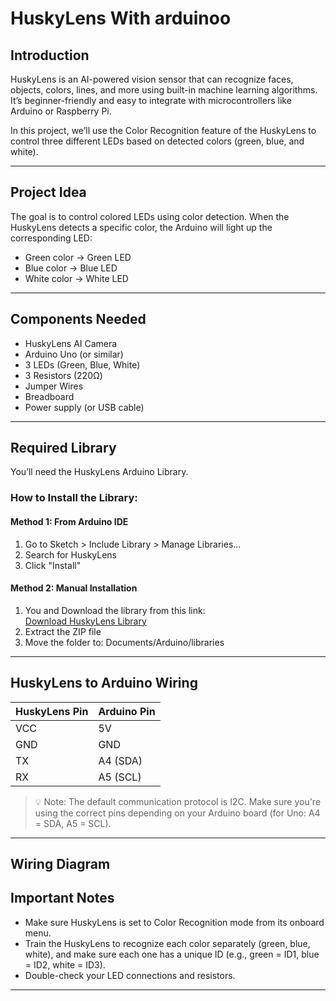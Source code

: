 # HuskyLens With arduinoo

## Introduction
HuskyLens is an AI-powered vision sensor that can recognize faces, objects, colors, lines, and more using built-in machine learning algorithms. It’s beginner-friendly and easy to integrate with microcontrollers like Arduino or Raspberry Pi.

In this project, we’ll use the Color Recognition feature of the HuskyLens to control three different LEDs based on detected colors (green, blue, and white).

---

## Project Idea

The goal is to control colored LEDs using color detection. When the HuskyLens detects a specific color, the Arduino will light up the corresponding LED:
- Green color → Green LED
- Blue color → Blue LED
- White color → White LED

---

## Components Needed
- HuskyLens AI Camera
- Arduino Uno (or similar)
- 3 LEDs (Green, Blue, White)
- 3 Resistors (220Ω)
- Jumper Wires
- Breadboard
- Power supply (or USB cable)

---

## Required Library

You’ll need the HuskyLens Arduino Library.

###  How to Install the Library:

#### Method 1: From Arduino IDE
1. Go to Sketch > Include Library > Manage Libraries...
2. Search for HuskyLens
3. Click "Install"

#### Method 2: Manual Installation
1. You and Download the library from this link:  
   [Download HuskyLens Library](https://wiki.dfrobot.com/HUSKYLENS_V1.0_SKU_SEN0305_SEN0336#4.%20Upgrade%20Firmware)
2. Extract the ZIP file
3. Move the folder to: Documents/Arduino/libraries

---

##  HuskyLens to Arduino Wiring

| HuskyLens Pin | Arduino Pin |
|---------------|-------------|
| VCC           | 5V          |
| GND           | GND         |
| TX            | A4 (SDA)    |
| RX            | A5 (SCL)    |

> 💡 Note: The default communication protocol is I2C. Make sure you're using the correct pins depending on your Arduino board (for Uno: A4 = SDA, A5 = SCL).

---
## Wiring Diagram


##  Important Notes
- Make sure HuskyLens is set to Color Recognition mode from its onboard menu.
- Train the HuskyLens to recognize each color separately (green, blue, white), and make sure each one has a unique ID (e.g., green = ID1, blue = ID2, white = ID3).
- Double-check your LED connections and resistors.

---

